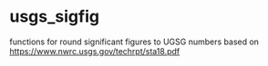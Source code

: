 # usgs_sigfig
functions for round significant figures to UGSG numbers based on https://www.nwrc.usgs.gov/techrpt/sta18.pdf
